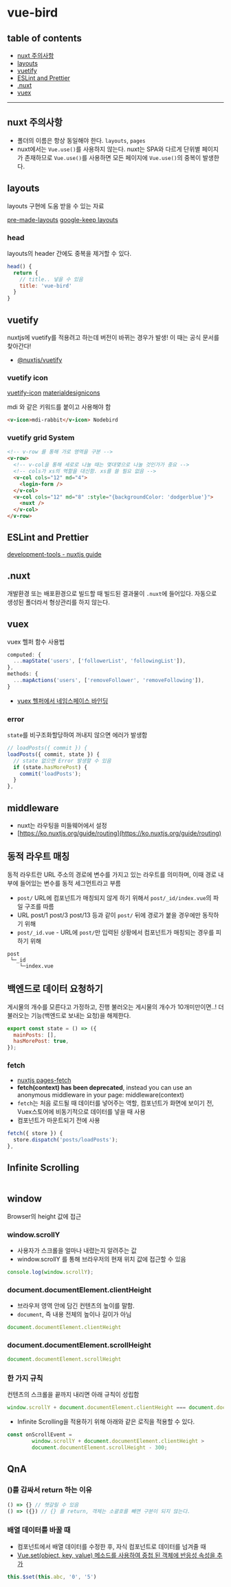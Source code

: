 # vue-bird

## table of contents
- [nuxt 주의사항](#nuxt-주의사항)
- [layouts](#layouts)
- [vuetify](#vuetify)
- [ESLint and Prettier](#eslint-and-prettier)
- [.nuxt](#.nuxt)
- [vuex](#vuex)

---



## nuxt 주의사항

- 폴더의 이름은 항상 동일해야 한다. `layouts`, `pages`
- nuxt에서는 `Vue.use()`를 사용하지 않는다. nuxt는 SPA와 다르게 단위별 페이지가 존재하므로 `Vue.use()`를 사용하면 모든 페이지에 `Vue.use()`의 중복이 발생한다.


## layouts
layouts 구현에 도움 받을 수 있는 자료

[pre-made-layouts](https://vuetifyjs.com/ko/getting-started/pre-made-layouts/)
[google-keep layouts](https://vuetifyjs.com/ko/examples/layouts/google-keep/)


### head
layouts의 header 간에도 중복을 제거할 수 있다.

```js
head() {
  return {
    // title.. 넣을 수 있음
    title: 'vue-bird'
  }
}
```


## vuetify
nuxtjs에 vuetify를 적용려고 하는데 버전이 바뀌는 경우가 발생! 이 때는 공식 문서를 찾아간다!

- [@nuxtjs/vuetify](https://www.npmjs.com/package/@nuxtjs/vuetify)


### vuetify icon

[vuetify-icon](https://vuetifyjs.com/ko/components/icons/)
[materialdesignicons](https://materialdesignicons.com/)

mdi 와 같은 키워드를 붙이고 사용해야 함

```html
<v-icon>mdi-rabbit</v-icon> Nodebird
```



### vuetify grid System

```html
<!-- v-row 를 통해 가로 영역을 구분 -->
<v-row>
  <!-- v-col을 통해 세로로 나눌 때는 몇대몇으로 나눌 것인가가 중요 -->
  <!-- cols가 xs의 역할을 대신함. xs를 쓸 필요 없음 -->
  <v-col cols="12" md="4">
    <login-form />
  </v-col>
  <v-col cols="12" md="8" :style="{backgroundColor: 'dodgerblue'}">
    <nuxt />
  </v-col>      
</v-row>
```



## ESLint and Prettier

[development-tools - nuxtjs guide](https://ko.nuxtjs.org/guide/development-tools/)



## .nuxt
개발환경 또는 배포환경으로 빌드할 때 빌드된 결과물이 `.nuxt`에 들어있다.
자동으로 생성된 폴더라서 형상관리를 하지 않는다.



## vuex
vuex 헬퍼 함수 사용법

```js
computed: {
  ...mapState('users', ['followerList', 'followingList']),
},
methods: {
  ...mapActions('users', ['removeFollower', 'removeFollowing']),
}
```

- [vuex 헬퍼에서 네임스페이스 바인딩](https://vuex.vuejs.org/kr/guide/modules.html#%E1%84%92%E1%85%A6%E1%86%AF%E1%84%91%E1%85%A5%E1%84%8B%E1%85%A6%E1%84%89%E1%85%A5-%E1%84%82%E1%85%A6%E1%84%8B%E1%85%B5%E1%86%B7%E1%84%89%E1%85%B3%E1%84%91%E1%85%A6%E1%84%8B%E1%85%B5%E1%84%89%E1%85%B3-%E1%84%87%E1%85%A1%E1%84%8B%E1%85%B5%E1%86%AB%E1%84%83%E1%85%B5%E1%86%BC)


### error
`state`를 비구조화할당하여 꺼내지 않으면 에러가 발생함

```js
// loadPosts({ commit }) {
loadPosts({ commit, state }) {
  // state 없으면 Error 발생할 수 있음
  if (state.hasMorePost) {
    commit('loadPosts');
  }
},
```



## middleware
- nuxt는 라우팅을 미들웨어에서 설정
- [https://ko.nuxtjs.org/guide/routing](https://ko.nuxtjs.org/guide/routing)



## 동적 라우트 매칭
동적 라우트란 URL 주소의 경로에 변수를 가지고 있는 라우트를 의미하며, 이때 경로 내부에 들어있는 변수를 동적 세그먼트라고 부름

- `post/` URL에 컴포넌트가 매칭되지 않게 하기 위해서 `post/_id/index.vue`의 파일 구조를 따름
- URL post/1 post/3 post/13 등과 같이 `post/` 뒤에 경로가 붙을 경우에만 동작하기 위해
- `post/_id.vue` - URL에 `post/`만 입력된 상황에서 컴포넌트가 매칭되는 경우를 피하기 위해

```
post
 └─_id
    └─index.vue
```


## 백엔드로 데이터 요청하기
게시물의 개수를 모른다고 가정하고, 진행
불러오는 게시물의 개수가 10개미만이면..! 더 불러오는 기능(백엔드로 보내는 요청)을 해제한다.

```js
export const state = () => ({
  mainPosts: [],
  hasMorePost: true,
});
```

### fetch
- [nuxtjs pages-fetch](https://ko.nuxtjs.org/docs/2.x/components-glossary/pages-fetch)
- **fetch(context) has been deprecated**, instead you can use an anonymous middleware in your page: middleware(context)
- `fetch`는 처음 로드될 때 데이터를 넣어주는 역할, 컴포넌트가 화면에 보이기 전, Vuex스토어에 비동기적으로 데이터를 넣을 때 사용
- 컴포넌트가 마운트되기 전에 사용

```js
fetch({ store }) {
  store.dispatch('posts/loadPosts');
},
```

## Infinite Scrolling

```js

```



## window
Browser의 height 값에 접근


### window.scrollY
- 사용자가 스크롤을 얼마나 내렸는지 알려주는 값
- window.scrollY 를 통해 브라우저의 현재 위치 값에 접근할 수 있음

```js
console.log(window.scrollY);
```


### document.documentElement.clientHeight
- 브라우저 영역 안에 담긴 컨텐츠의 높이를 말함. 
- `document`, 즉 내용 전체의 높이나 길이가 아님 

```js
document.documentElement.clientHeight
```

### document.documentElement.scrollHeight

```js
document.documentElement.scrollHeight

```

### 한 가지 규칙
컨텐츠의 스크롤을 끝까지 내리면 아래 규칙이 성립함

```js
window.scrollY + document.documentElement.clientHeight === document.documentElement.scrollHeight
```

- Infinite Scrolling을 적용하기 위해 아래와 같은 로직을 적용할 수 있다.

```js
const onScrollEvent =
        window.scrollY + document.documentElement.clientHeight >
        document.documentElement.scrollHeight - 300;
```



## QnA

### ()를 감싸서 return 하는 이유

```js
() => {} // 헷갈릴 수 있음
() => ({}) // {} 를 return, 객체는 소괄호를 빼면 구분이 되지 않는다.
```


### 배열 데이터를 바꿀 때
- 컴포넌트에서 배열 데이터를 수정한 후, 자식 컴포넌트로 데이터를 넘겨줄 때
- [Vue.set(object, key, value) 메소드를 사용하여 중첩 된 객체에 반응성 속성을 추가](https://kr.vuejs.org/v2/guide/reactivity.html#%EB%B3%80%EA%B2%BD-%EA%B0%90%EC%A7%80-%EA%B2%BD%EA%B3%A0)

```js
this.$set(this.abc, '0', '5')
```


